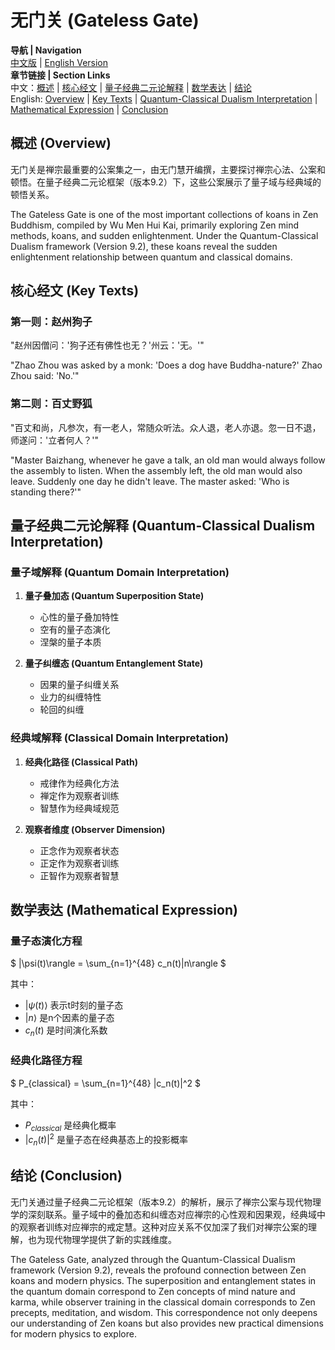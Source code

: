 # 无门关 (Gateless Gate)

**导航 | Navigation**  
[中文版](#无门关解析) | [English Version](#gateless-gate-analysis)  
**章节链接 | Section Links**  
中文：[概述](#概述-overview) | [核心经文](#核心经文-key-texts) | [量子经典二元论解释](#量子经典二元论解释-quantum-classical-dualism-interpretation) | [数学表达](#数学表达-mathematical-expression) | [结论](#结论-conclusion)  
English: [Overview](#概述-overview) | [Key Texts](#核心经文-key-texts) | [Quantum-Classical Dualism Interpretation](#量子经典二元论解释-quantum-classical-dualism-interpretation) | [Mathematical Expression](#数学表达-mathematical-expression) | [Conclusion](#结论-conclusion)

## 概述 (Overview)

无门关是禅宗最重要的公案集之一，由无门慧开编撰，主要探讨禅宗心法、公案和顿悟。在量子经典二元论框架（版本9.2）下，这些公案展示了量子域与经典域的顿悟关系。

The Gateless Gate is one of the most important collections of koans in Zen Buddhism, compiled by Wu Men Hui Kai, primarily exploring Zen mind methods, koans, and sudden enlightenment. Under the Quantum-Classical Dualism framework (Version 9.2), these koans reveal the sudden enlightenment relationship between quantum and classical domains.

## 核心经文 (Key Texts)

### 第一则：赵州狗子
"赵州因僧问：'狗子还有佛性也无？'州云：'无。'"

"Zhao Zhou was asked by a monk: 'Does a dog have Buddha-nature?' Zhao Zhou said: 'No.'"

### 第二则：百丈野狐
"百丈和尚，凡参次，有一老人，常随众听法。众人退，老人亦退。忽一日不退，师遂问：'立者何人？'"

"Master Baizhang, whenever he gave a talk, an old man would always follow the assembly to listen. When the assembly left, the old man would also leave. Suddenly one day he didn't leave. The master asked: 'Who is standing there?'"

## 量子经典二元论解释 (Quantum-Classical Dualism Interpretation)

### 量子域解释 (Quantum Domain Interpretation)
1. **量子叠加态 (Quantum Superposition State)**
   - 心性的量子叠加特性
   - 空有的量子态演化
   - 涅槃的量子本质

2. **量子纠缠态 (Quantum Entanglement State)**
   - 因果的量子纠缠关系
   - 业力的纠缠特性
   - 轮回的纠缠

### 经典域解释 (Classical Domain Interpretation)
1. **经典化路径 (Classical Path)**
   - 戒律作为经典化方法
   - 禅定作为观察者训练
   - 智慧作为经典域规范

2. **观察者维度 (Observer Dimension)**
   - 正念作为观察者状态
   - 正定作为观察者训练
   - 正智作为观察者智慧

## 数学表达 (Mathematical Expression)

### 量子态演化方程
$`
|\psi(t)\rangle = \sum_{n=1}^{48} c_n(t)|n\rangle
`$

其中：
- $`|\psi(t)\rangle`$ 表示t时刻的量子态
- $`|n\rangle`$ 是n个因素的量子态
- $`c_n(t)`$ 是时间演化系数

### 经典化路径方程
$`
P_{classical} = \sum_{n=1}^{48} |c_n(t)|^2
`$

其中：
- $`P_{classical}`$ 是经典化概率
- $`|c_n(t)|^2`$ 是量子态在经典基态上的投影概率

## 结论 (Conclusion)

无门关通过量子经典二元论框架（版本9.2）的解析，展示了禅宗公案与现代物理学的深刻联系。量子域中的叠加态和纠缠态对应禅宗的心性观和因果观，经典域中的观察者训练对应禅宗的戒定慧。这种对应关系不仅加深了我们对禅宗公案的理解，也为现代物理学提供了新的实践维度。

The Gateless Gate, analyzed through the Quantum-Classical Dualism framework (Version 9.2), reveals the profound connection between Zen koans and modern physics. The superposition and entanglement states in the quantum domain correspond to Zen concepts of mind nature and karma, while observer training in the classical domain corresponds to Zen precepts, meditation, and wisdom. This correspondence not only deepens our understanding of Zen koans but also provides new practical dimensions for modern physics to explore. 